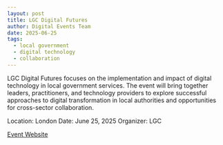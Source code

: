```yaml
---
layout: post
title: LGC Digital Futures
author: Digital Events Team
date: 2025-06-25
tags:
  - local government
  - digital technology
  - collaboration
---
```


LGC Digital Futures focuses on the implementation and impact of digital technology in local government services. The event will bring together leaders, practitioners, and technology providers to explore successful approaches to digital transformation in local authorities and opportunities for cross-sector collaboration.

Location: London
Date: June 25, 2025
Organizer: LGC

[Event Website](https://www.lgcplus.com/services-for-councils)
